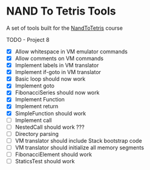 # NAND To Tetris Tools

A set of tools built for the [NandToTetris](https://www.nand2tetris.org/) course

TODO - Project 8

- [x] Allow whitespace in VM emulator commands
- [x] Allow comments on VM commands
- [x] Implement labels in VM translator
- [x] Implement if-goto in VM translator
- [x] Basic loop should now work
- [x] Implement goto
- [x] FibonacciSeries should now work
- [x] Implement Function
- [x] Implement return
- [x] SimpleFunction should work
- [ ] Implement call
- [ ] NestedCall should work ???
- [ ] Directory parsing
- [ ] VM translator should include Stack bootstrap code
- [ ] VM translator should initialize all memory segments
- [ ] FibonacciElement should work
- [ ] StaticsTest should work
